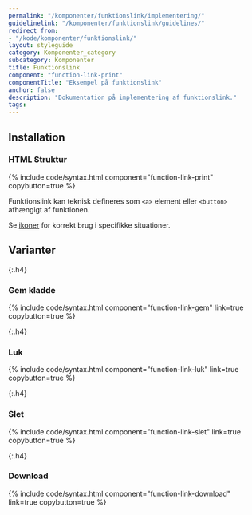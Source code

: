 ```yaml
---
permalink: "/komponenter/funktionslink/implementering/"
guidelinelink: "/komponenter/funktionslink/guidelines/"
redirect_from:
- "/kode/komponenter/funktionslink/"
layout: styleguide
category: Komponenter_category
subcategory: Komponenter
title: Funktionslink
component: "function-link-print"
componentTitle: "Eksempel på funktionslink"
anchor: false
description: "Dokumentation på implementering af funktionslink."
tags:
---
```


## Installation

### HTML Struktur

{% include code/syntax.html component="function-link-print" copybutton=true %}

Funktionslink kan teknisk defineres som `<a>` element eller `<button>` afhængigt af funktionen.

Se <a href="/design/ikoner/#betydning">ikoner</a> for korrekt brug i specifikke situationer.

## Varianter

{:.h4}
### Gem kladde

{% include code/syntax.html component="function-link-gem" link=true copybutton=true %}

{:.h4}
### Luk

{% include code/syntax.html component="function-link-luk" link=true copybutton=true %}

{:.h4}
### Slet

{% include code/syntax.html component="function-link-slet" link=true copybutton=true %}

{:.h4}
### Download

{% include code/syntax.html component="function-link-download" link=true copybutton=true %}